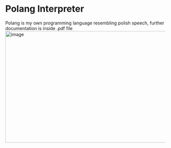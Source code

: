# Polang Interpreter
Polang is my own programming language resembling polish speech, further documentation is inside .pdf file 
<img width="854" height="351" alt="image" src="https://github.com/user-attachments/assets/95be0b05-5ecf-47df-aa8e-6b277a98a43d" />
